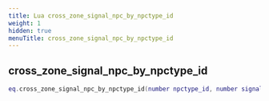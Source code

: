 ```yaml
---
title: Lua cross_zone_signal_npc_by_npctype_id
weight: 1
hidden: true
menuTitle: cross_zone_signal_npc_by_npctype_id
---
```

## cross_zone_signal_npc_by_npctype_id
```lua
eq.cross_zone_signal_npc_by_npctype_id(number npctype_id, number signal) -- void
```